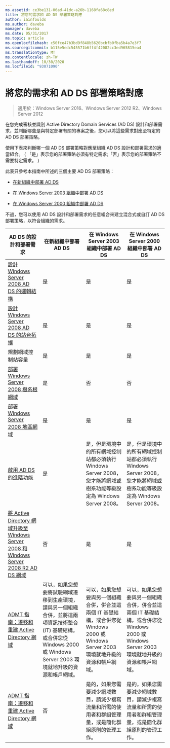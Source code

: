 ```yaml
---
ms.assetid: ce3be131-06ad-41dc-a26b-1168fa68c8ed
title: 將您的需求和 AD DS 部署策略對應
author: iainfoulds
ms.author: daveba
manager: daveba
ms.date: 05/31/2017
ms.topic: article
ms.openlocfilehash: c50fce47b3bd9f848b5620bcbfb0fba5b4a7e3f7
ms.sourcegitcommit: b115e5edc545571b6ff4f42082cc3ed965815ea4
ms.translationtype: MT
ms.contentlocale: zh-TW
ms.lasthandoff: 10/30/2020
ms.locfileid: "93071090"
---
```

# <a name="mapping-your-requirements-to-an-ad-ds-deployment-strategy"></a>將您的需求和 AD DS 部署策略對應

> 適用於：Windows Server 2016、Windows Server 2012 R2、Windows Server 2012

在您完成審核並識別 Active Directory Domain Services (AD DS) 設計和部署需求，並判斷哪些是與特定部署有關的專案之後，您可以將這些需求對應至特定的 AD DS 部署策略。

使用下表來判斷哪一個 AD DS 部署策略對應至組織 AD DS 設計和部署需求的適當組合。  ( 「是」表示您的部署策略必須有特定需求;「否」表示您的部署策略不需要特定需求。 ) 

此表只參考本指南中所述的三個主要 AD DS 部署策略：

-   [在新組織中部署 AD DS](../../ad-ds/plan/Deploying-AD-DS-in-a-New-Organization.md)

-   [在 Windows Server 2003 組織中部署 AD DS](../../ad-ds/plan/Deploying-AD-DS-in-a-Windows-Server-2003-Organization.md)

-   [在 Windows Server 2000 組織中部署 AD DS](../../ad-ds/plan/Deploying-AD-DS-in-a-Windows-2000-Organization.md)

不過，您可以使用 AD DS 設計和部署需求的任意組合來建立混合式或自訂 AD DS 部署策略，以符合組織的需求。

| AD DS 的設計和部署需求 | 在新組織中部署 AD DS | 在 Windows Server 2003 組織中部署 AD DS | 在 Windows Server 2000 組織中部署 AD DS |
| ---------------------------------------- | ------------------------------------- | ----------------------------------------------------- |----------------------------------------------- |
| [設計 Windows Server 2008 AD DS 的邏輯結構](/previous-versions/windows/it-pro/windows-server-2008-r2-and-2008/cc770806(v=ws.10)) | 是 | 是 | 是 |
| [設計 Windows Server 2008 AD DS 的站台拓撲](Designing-the-Site-Topology.md) | 是 | 是 | 是 |
| 規劃網域控制站容量 | 是 | 是 | 是 |
| [部署 Windows Server 2008 樹系根網域](/previous-versions/windows/it-pro/windows-server-2008-r2-and-2008/cc731174(v=ws.10)) | 是 | 否 | 否 |
| [部署 Windows Server 2008 地區網域](/previous-versions/windows/it-pro/windows-server-2008-r2-and-2008/cc755118(v=ws.10)) | 是 | 是 | 是 |
| [啟用 AD DS 的進階功能](../../ad-ds/plan/Enabling-Advanced-Features-for-AD-DS.md) | 是 |是，但是環境中的所有網域控制站都必須執行 Windows Server 2008，您才能將網域或樹系功能等級設定為 Windows Server 2008。 | 是，但是環境中的所有網域控制站都必須執行 Windows Server 2008，您才能將網域或樹系功能等級設定為 Windows Server 2008。 |
| [將 Active Directory 網域升級至 Windows Server 2008 和 Windows Server 2008 R2 AD DS 網域](/previous-versions/windows/it-pro/windows-server-2008-r2-and-2008/cc731188(v=ws.10)) | 否 | 是 | 是 |
| [ADMT 指南：遷移和重建 Active Directory 網域](/previous-versions/windows/it-pro/windows-server-2008-r2-and-2008/cc974332(v=ws.10)) | 可以，如果您想要將試驗網域遷移到生產環境，請與另一個組織合併，並將這兩項資訊技術整合 (IT) 基礎結構，或合併您從 Windows 2000 或 Windows Server 2003 環境就地升級的資源和帳戶網域。 | 可以，如果您想要與另一個組織合併，併合並這兩個 IT 基礎結構，或合併您從 Windows 2000 或 Windows Server 2003 環境就地升級的資源和帳戶網域。 | 可以，如果您想要與另一個組織合併，併合並這兩個 IT 基礎結構，或合併您從 Windows 2000 或 Windows Server 2003 環境就地升級的資源和帳戶網域。 |
| [ADMT 指南：遷移和重建 Active Directory 網域](/previous-versions/windows/it-pro/windows-server-2008-r2-and-2008/cc974332(v=ws.10)) | 否 | 是的，如果您需要減少網域數目，請減少複寫流量和所需的使用者和群組管理量，或是簡化群組原則的管理工作。 | 是的，如果您需要減少網域數目，請減少複寫流量和所需的使用者和群組管理量，或是簡化群組原則的管理工作。 |
